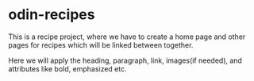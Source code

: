 # odin-recipes

This is a recipe project, where we have to create a home page and other pages for recipes which will be linked between together.

Here we will apply the heading, paragraph, link, images(if needed), and attributes like bold, emphasized etc.